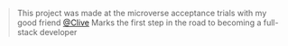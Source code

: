 > This project was made at the microverse acceptance trials with my good friend [@Clive](https://github.com/MmakolaMC)
Marks the first step in the road to becoming a full-stack developer
